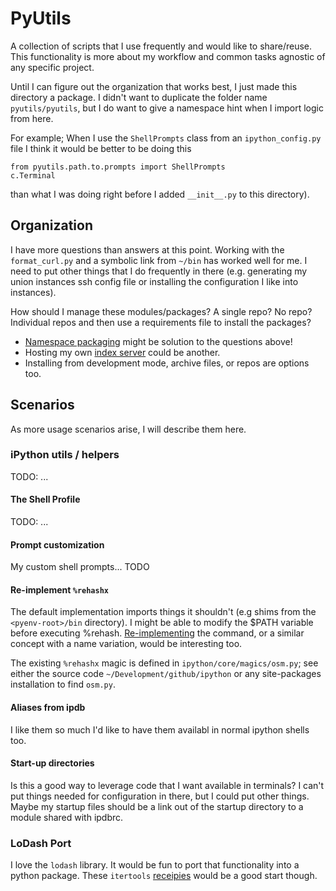 # PyUtils

A collection of scripts that I use frequently and would like to share/reuse.  This
functionality is more about my workflow and common tasks agnostic of any specific 
project.

Until I can figure out the organization that works best, I just made this directory
a package.  I didn't want to duplicate the folder name `pyutils/pyutils`, but I do
want to give a namespace hint when I import logic from here. 

For example; When I use the `ShellPrompts` class from an `ipython_config.py` file 
I think it would be better to be doing this 

    from pyutils.path.to.prompts import ShellPrompts
    c.Terminal

than what I was doing right before I added `__init__.py` to this directory).


## Organization

I have more questions than answers at this point.  Working with the `format_curl.py`
and a symbolic link from `~/bin` has worked well for me.  I need to put other things
that I do frequently in there (e.g. generating my union instances ssh config file or
installing the configuration I like into instances).


How should I manage these modules/packages?  A single repo?  No repo?  Individual repos
and then use a requirements file to install the packages?

- [Namespace packaging][namespace-packaging] might be solution to the questions above!
- Hosting my own [index server][package-index] could be another.
- Installing from development mode, archive files, or repos are options too.


[namespace-packaging]: https://packaging.python.org/guides/packaging-namespace-packages/
[package-index]: https://packaging.python.org/guides/index-mirrors-and-caches/

## Scenarios

As more usage scenarios arise, I will describe them here.


### iPython utils / helpers

TODO: ...  


[ipyhon-demo]: http://ipython.readthedocs.io/en/stable/interactive/reference.html#interactive-demos-with-ipython

#### The Shell Profile

TODO: ...  


#### Prompt customization

My custom shell prompts... TODO


#### Re-implement `%rehashx`

The default implementation imports things it shouldn't (e.g shims from the
`<pyenv-root>/bin` directory).  I might be able to modify the $PATH variable
before executing %rehash.  [Re-implementing][custom-magic] the command, or a
similar concept with a name variation, would be interesting too.

The existing `%rehashx` magic is defined in `ipython/core/magics/osm.py`; see
either the source code `~/Development/github/ipython` or any site-packages
installation to find `osm.py`.


[custom-magic]: http://ipython.readthedocs.io/en/5.x/config/custommagics.html#defining-magics

#### Aliases from ipdb

I like them so much I'd like to have them availabl in normal ipython shells
too.


#### Start-up directories

Is this a good way to leverage code that I want available in terminals?  I
can't put things needed for configuration in there, but I could put other
things.  Maybe my startup files should be a link out of the startup directory
to a module shared with ipdbrc.


### LoDash Port

I love the `lodash` library.  It would be fun to port that functionality 
into a python package.  These `itertools` [receipies][itertools-receipes] 
would be a good start though.


[itertools-receipes]: https://docs.python.org/3/library/itertools.html#recipes
